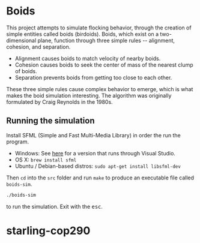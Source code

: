 # Boids

This project attempts to simulate flocking behavior, through the creation of simple entities called boids (birdoids). Boids, which exist on a two-dimensional plane, function through three simple rules -- alignment, cohesion, and separation.

- Alignment causes boids to match velocity of nearby boids.
- Cohesion causes boids to seek the center of mass of the nearest clump of boids.
- Separation prevents boids from getting too close to each other.

These three simple rules cause complex behavior to emerge, which is what makes the boid simulation interesting. The algorithm was originally formulated by Craig Reynolds in the 1980s.

## Running the simulation

Install SFML (Simple and Fast Multi-Media Library) in order the run the program.
- Windows: See [here](https://github.com/chernandez7/Boids) for a version that runs through Visual Studio.
- OS X: `brew install sfml`
- Ubuntu / Debian-based distros: `sudo apt-get install libsfml-dev`

Then `cd` into the `src` folder and run `make` to produce an executable file called `boids-sim`.

```bash
./boids-sim
```

to run the simulation. Exit with the <kbd>esc</kbd>.

# starling-cop290
